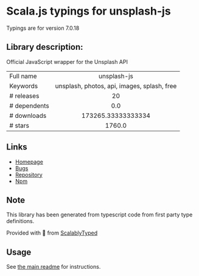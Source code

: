 
# Scala.js typings for unsplash-js

Typings are for version 7.0.18

## Library description:
Official JavaScript wrapper for the Unsplash API

|                    |                 |
| ------------------ | :-------------: |
| Full name          | unsplash-js |
| Keywords           | unsplash, photos, api, images, splash, free |
| # releases         | 20 |
| # dependents       | 0.0 |
| # downloads        | 173265.33333333334 |
| # stars            | 1760.0 |

## Links
- [Homepage](https://github.com/unsplash/unsplash-js#readme)
- [Bugs](https://github.com/unsplash/unsplash-js/issues)
- [Repository](https://github.com/unsplash/unsplash-js)
- [Npm](https://www.npmjs.com/package/unsplash-js)
    


## Note
This library has been generated from typescript code from first party type definitions.

Provided with :purple_heart: from [ScalablyTyped](https://github.com/oyvindberg/ScalablyTyped)

## Usage
See [the main readme](../../readme.md) for instructions.


